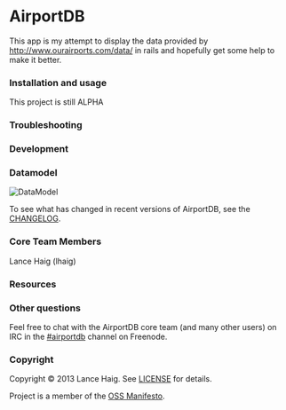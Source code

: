 # AirportDB

This app is my attempt to display the data provided by http://www.ourairports.com/data/ in rails and hopefully get some help to make it better.

### Installation and usage

This project is still ALPHA

### Troubleshooting

### Development

### Datamodel
![DataModel](https://raw.github.com/lhaig/airportdb/gh-pages/images/AirportsDB.png)

To see what has changed in recent versions of AirportDB, see the [CHANGELOG]().

### Core Team Members

Lance Haig (lhaig)

### Resources

### Other questions

Feel free to chat with the AirportDB core team (and many other users) on IRC in the  [#airportdb](irc://irc.freenode.net/project) channel on Freenode.

### Copyright

Copyright © 2013 Lance Haig. See [LICENSE](LICENSE.md) for details.

Project is a member of the [OSS Manifesto](http://ossmanifesto.com/).
